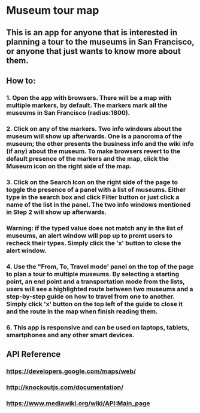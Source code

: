 # Museum tour map

## This is an app for anyone that is interested in planning a tour to the museums in San Francisco, or anyone that just wants to know more about them.

## How to:
### 1. Open the app with browsers. There will be a map with multiple markers, by default. The markers mark all the museums in San Francisco (radius:1800).

### 2. Click on any of the markers. Two info windows about the museum will show up afterwards. One is a panoroma of the museum; the other presents the business info and the wiki info (if any) about the museum. To make browsers revert to the default presence of the markers and the map, click the Museum icon on the right side of the map.

### 3. Click on the Search Icon on the right side of the page to toggle the presence of a panel with a list of museums. Either type in the search box and click Filter button or just click a name of the list in the panel. The two info windows mentioned in Step 2 will show up afterwards.
### Warning: if the typed value does not match any in the list of museums, an alert window will pop up to promt users to recheck their types. Simply click the 'x' button to close the alert window.

### 4. Use the "From, To, Travel mode' panel on the top of the page to plan a tour to multiple museums. By selecting a starting point, an end point and a transportation mode from the lists, users will see a highlighted route between two museums and a step-by-step guide on how to travel from one to another. Simply click 'x' button on the top left of the guide to close it and the route in the map when finish reading them.

### 6. This app is responsive and can be used on laptops, tablets, smartphones and any other smart devices.

## API Reference
### https://developers.google.com/maps/web/
### http://knockoutjs.com/documentation/
### https://www.mediawiki.org/wiki/API:Main_page

